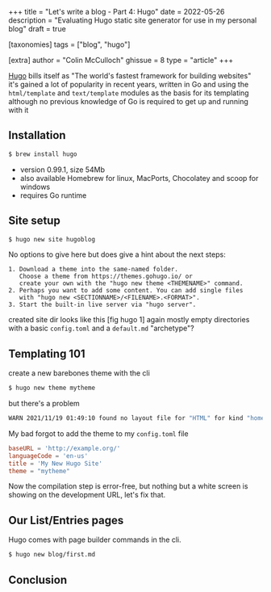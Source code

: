 +++
title = "Let's write a blog - Part 4: Hugo"
date = 2022-05-26
description = "Evaluating Hugo static site generator for use in my personal blog"
draft = true

[taxonomies]
tags = ["blog", "hugo"]

[extra]
author = "Colin McCulloch"
ghissue = 8
type = "article"
+++

[Hugo](https://gohugo.io/) bills itself as "The world's fastest framework for building websites" it's gained a lot of popularity in recent years, written in Go and using the `html/template` and `text/template` modules as the basis for its templating although no previous knowledge of Go is required to get up and running with it

<!-- more -->

## Installation

```bash
$ brew install hugo
```

- version 0.99.1, size 54Mb
- also available Homebrew for linux, MacPorts, Chocolatey and scoop for windows
- requires Go runtime

## Site setup

```bash
$ hugo new site hugoblog
```

No options to give here but does give a hint about the next steps:

```
1. Download a theme into the same-named folder.
   Choose a theme from https://themes.gohugo.io/ or
   create your own with the "hugo new theme <THEMENAME>" command.
2. Perhaps you want to add some content. You can add single files
   with "hugo new <SECTIONNAME>/<FILENAME>.<FORMAT>".
3. Start the built-in live server via "hugo server".
```

created site dir looks like this [fig hugo 1] again mostly empty directories with a basic `config.toml` and a `default.md` "archetype"?

## Templating 101

create a new barebones theme with the cli

```bash
$ hugo new theme mytheme
```

but there's a problem

```bash
WARN 2021/11/19 01:49:10 found no layout file for "HTML" for kind "home": You should create a template file which matches Hugo Layouts Lookup Rules for this combination.
```

My bad forgot to add the theme to my `config.toml` file

```toml
baseURL = 'http://example.org/'
languageCode = 'en-us'
title = 'My New Hugo Site'
theme = "mytheme"
```

Now the compilation step is error-free, but nothing but a white screen is showing on the development URL, let's fix that.

## Our List/Entries pages

Hugo comes with page builder commands in the cli.

```bash
$ hugo new blog/first.md
```

## Conclusion
